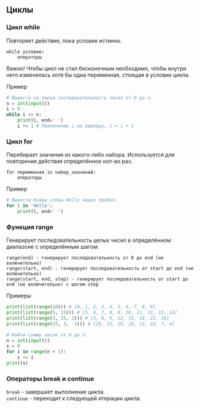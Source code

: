 ## Циклы

### Цикл while
Повторяет действие, пока условие истинно.

```
while условие:
    операторы
```

Важно! Чтобы цикл не стал бесконечным необходимо, чтобы внутри него изменялась хотя бы одна переменная, стоящая в условии цикла.

Пример
```python
# Вывести на экран последовательность чисел от 0 до n.
n = int(input())
i = 0
while i <= n:
    print(i, end=' ')
    i += 1 # Увеличение i на единицу, i = i + 1
```

### Цикл for
Перебирает значения из какого-либо набора.
Используется для повторения действия определённое кол-во раз.

```
for переменная in набор_значений:
    операторы
```

Пример

```python
# Вывести буквы слова Hello через пробел.
for l in 'Hello':
    print(l, end=' ')
```

### Функция range
Генерирует последовательность целых чисел в определённом диапазоне с определённым шагом.

```
range(end) - генерирует последовательность от 0 до end (не включительно)
range(start, end) - генерирует последовательность от start до end (не включительно)
range(start, end, step) - генерирует последовательность от start до end (не включительно) с шагом step
```

Примеры

```python
print(list(range(10))) # [0, 1, 2, 3, 4, 5, 6, 7, 8, 9]
print(list(range(5, 15))) # [5, 6, 7, 8, 9, 10, 11, 12, 13, 14]
print(list(range(3, 25, 3))) # [3, 6, 9, 12, 15, 18, 21, 24]
print(list(range(25, 3, -3))) # [25, 22, 19, 16, 13, 10, 7, 4]
```

```python
# Найти сумму чисел от 0 до n.
n = int(input())
s = 0
for i in range(n + 1):
    s += i
print(s)
```

### Операторы break и continue
<code>break</code> - завершает выполнение цикла.\
<code>continue</code> - переходит к следующей итерации цикла.

